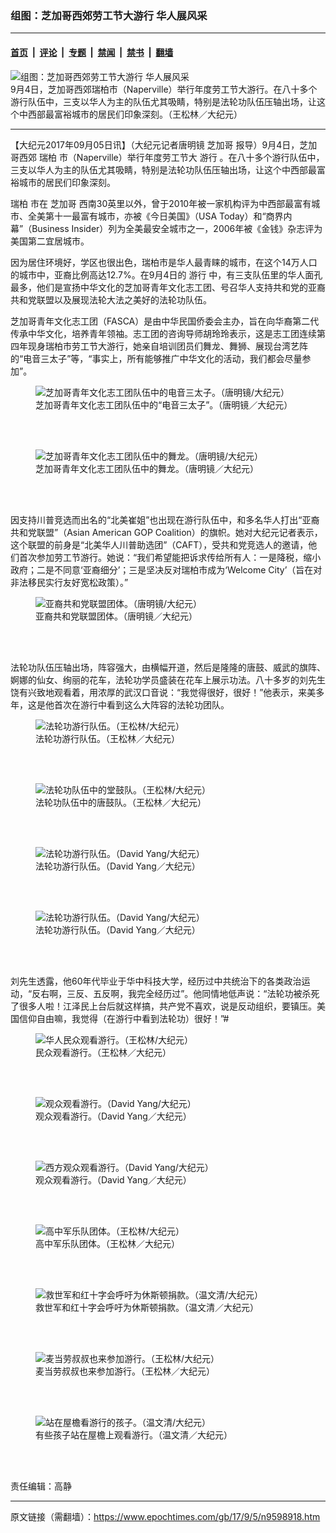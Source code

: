 ### 组图：芝加哥西郊劳工节大游行 华人展风采

---

#### [首页](../../../..?n9598918) &nbsp;|&nbsp; [评论](../../../../../epoch-comment?n9598918) &nbsp;|&nbsp; [专题](../../../../../epoch-special?n9598918) &nbsp;|&nbsp; [禁闻](../../../../../epoch-news?n9598918) &nbsp;|&nbsp; [禁书](../../../../../books?n9598918) &nbsp;|&nbsp; [翻墙](https://github.com/gfw-breaker/nogfw/blob/master/README.md?n9598918)


<div><img alt="组图：芝加哥西郊劳工节大游行 华人展风采" class="attachment-djy_600_400 size-djy_600_400 wp-post-image" src="https://i.epochtimes.com/assets/uploads/2017/09/IMG_3715-600x400.jpg"/>
<div class="caption">
 9月4日，芝加哥西郊瑞柏市（Naperville）举行年度劳工节大游行。在八十多个游行队伍中，三支以华人为主的队伍尤其吸睛，特别是法轮功队伍压轴出场，让这个中西部最富裕城市的居民们印象深刻。（王松林／大纪元）
</div></div><hr/><div class="post_content" id="artbody" itemprop="articleBody">
 <!-- article content begin -->
 <p>
  【大纪元2017年09月05日讯】（大纪元记者唐明镜
  <ok href="https://www.epochtimes.com/gb/tag/%E8%8A%9D%E5%8A%A0%E5%93%A5.html">
   芝加哥
  </ok>
  报导）9月4日，芝加哥西郊
  <ok href="https://www.epochtimes.com/gb/tag/%E7%91%9E%E6%9F%8F.html">
   瑞柏
  </ok>
  市（Naperville）举行年度劳工节大
  <ok href="https://www.epochtimes.com/gb/tag/%E6%B8%B8%E8%A1%8C.html">
   游行
  </ok>
  。在八十多个游行队伍中，三支以华人为主的队伍尤其吸睛，特别是法轮功队伍压轴出场，让这个中西部最富裕城市的居民们印象深刻。
 </p>
 <p>
  <ok href="https://www.epochtimes.com/gb/tag/%E7%91%9E%E6%9F%8F.html">
   瑞柏
  </ok>
  市在
  <ok href="https://www.epochtimes.com/gb/tag/%E8%8A%9D%E5%8A%A0%E5%93%A5.html">
   芝加哥
  </ok>
  西南30英里以外，曾于2010年被一家机构评为中西部最富有城市、全美第十一最富有城市，亦被《今日美国》（USA Today）和“商界内幕”（Business Insider）列为全美最安全城市之一，2006年被《金钱》杂志评为美国第二宜居城市。
 </p>
 <p>
  因为居住环境好，学区也很出色，瑞柏市是华人最青睐的城市，在这个14万人口的城市中，亚裔比例高达12.7%。在9月4日的
  <ok href="https://www.epochtimes.com/gb/tag/%E6%B8%B8%E8%A1%8C.html">
   游行
  </ok>
  中，有三支队伍里的华人面孔最多，他们是宣扬中华文化的芝加哥青年文化志工团、号召华人支持共和党的亚裔共和党联盟以及展现法轮大法之美好的法轮功队伍。
 </p>
 <p>
  芝加哥青年文化志工团（FASCA）是由中华民国侨委会主办，旨在向华裔第二代传承中华文化，培养青年领袖。志工团的咨询导师胡玲玲表示，这是志工团连续第四年现身瑞柏市劳工节大游行，她亲自培训团员们舞龙、舞狮、展现台湾艺阵的“电音三太子”等，“事实上，所有能够推广中华文化的活动，我们都会尽量参加”。
 </p>
 <figure aria-describedby="caption-attachment-9599174" class="wp-caption aligncenter" id="attachment_9599174" style="width: 533px">
  <ok href=" https://i.epochtimes.com/assets/uploads/2017/09/IMG_20170904_110200-533x400.jpg" rel="noreferrer noopener" target="_blank">
   <img alt="芝加哥青年文化志工团队伍中的电音三太子。（唐明镜/大纪元）" class="size-medium_vertical wp-image-9599174" src="https://i.epochtimes.com/assets/uploads/2017/09/IMG_20170904_110200-533x400.jpg"/>
  </ok>
  <br/><figcaption class="wp-caption-text" id="caption-attachment-9599174">
   芝加哥青年文化志工团队伍中的“电音三太子”。（唐明镜／大纪元）
  </figcaption><br/>
 </figure><br/>
 <figure aria-describedby="caption-attachment-9599175" class="wp-caption aligncenter" id="attachment_9599175" style="width: 533px">
  <ok href=" https://i.epochtimes.com/assets/uploads/2017/09/IMG_20170904_110442-533x400.jpg" rel="noreferrer noopener" target="_blank">
   <img alt="芝加哥青年文化志工团队伍中的舞龙。（唐明镜/大纪元）" class="size-medium_vertical wp-image-9599175" src="https://i.epochtimes.com/assets/uploads/2017/09/IMG_20170904_110442-533x400.jpg"/>
  </ok>
  <br/><figcaption class="wp-caption-text" id="caption-attachment-9599175">
   芝加哥青年文化志工团队伍中的舞龙。（唐明镜／大纪元）
  </figcaption><br/>
 </figure><br/>
 <p>
  因支持川普竞选而出名的“北美崔姐”也出现在游行队伍中，和多名华人打出“亚裔共和党联盟”（Asian American GOP Coalition）的旗帜。她对大纪元记者表示，这个联盟的前身是“北美华人川普助选团”（CAFT），受共和党竞选人的邀请，他们首次参加劳工节游行。她说：“我们希望能把诉求传给所有人：一是降税，缩小政府；二是不同意‘亚裔细分’；三是坚决反对瑞柏市成为‘Welcome City’（旨在对非法移民实行友好宽松政策）。”
 </p>
 <figure aria-describedby="caption-attachment-9599173" class="wp-caption aligncenter" id="attachment_9599173" style="width: 533px">
  <ok href=" https://i.epochtimes.com/assets/uploads/2017/09/IMG_20170904_103618-533x400.jpg" rel="noreferrer noopener" target="_blank">
   <img alt="亚裔共和党联盟团体。（唐明镜/大纪元）" class="size-medium_vertical wp-image-9599173" src="https://i.epochtimes.com/assets/uploads/2017/09/IMG_20170904_103618-533x400.jpg"/>
  </ok>
  <br/><figcaption class="wp-caption-text" id="caption-attachment-9599173">
   亚裔共和党联盟团体。（唐明镜／大纪元）
  </figcaption><br/>
 </figure><br/>
 <p>
  法轮功队伍压轴出场，阵容强大，由横幅开道，然后是隆隆的唐鼓、威武的旗阵、婀娜的仙女、绚丽的花车，法轮功学员盛装在花车上展示功法。八十多岁的刘先生饶有兴致地观看着，用浓厚的武汉口音说：“我觉得很好，很好！”他表示，来美多年，这是他首次在游行中看到这么大阵容的法轮功团队。
 </p>
 <figure aria-describedby="caption-attachment-9598952" class="wp-caption aligncenter" id="attachment_9598952" style="width: 600px">
  <ok href=" https://i.epochtimes.com/assets/uploads/2017/09/IMG_3619-600x400.jpg" rel="noreferrer noopener" target="_blank">
   <img alt="法轮功游行队伍。（王松林/大纪元）" class="size-medium_vertical wp-image-9598952" src="https://i.epochtimes.com/assets/uploads/2017/09/IMG_3619-600x400.jpg"/>
  </ok>
  <br/><figcaption class="wp-caption-text" id="caption-attachment-9598952">
   法轮功游行队伍。（王松林／大纪元）
  </figcaption><br/>
 </figure><br/>
 <figure aria-describedby="caption-attachment-9598954" class="wp-caption aligncenter" id="attachment_9598954" style="width: 600px">
  <ok href=" https://i.epochtimes.com/assets/uploads/2017/09/IMG_3673-600x400.jpg" rel="noreferrer noopener" target="_blank">
   <img alt="法轮功队伍中的堂鼓队。（王松林/大纪元）" class="size-medium_vertical wp-image-9598954" src="https://i.epochtimes.com/assets/uploads/2017/09/IMG_3673-600x400.jpg"/>
  </ok>
  <br/><figcaption class="wp-caption-text" id="caption-attachment-9598954">
   法轮功队伍中的唐鼓队。（王松林／大纪元）
  </figcaption><br/>
 </figure><br/>
 <figure aria-describedby="caption-attachment-9598936" class="wp-caption aligncenter" id="attachment_9598936" style="width: 600px">
  <ok href=" https://i.epochtimes.com/assets/uploads/2017/09/DSC1381-600x400.jpg" rel="noreferrer noopener" target="_blank">
   <img alt="法轮功游行队伍。（David Yang/大纪元）" class="size-medium_vertical wp-image-9598936" src="https://i.epochtimes.com/assets/uploads/2017/09/DSC1381-600x400.jpg"/>
  </ok>
  <br/><figcaption class="wp-caption-text" id="caption-attachment-9598936">
   法轮功游行队伍。（David Yang／大纪元）
  </figcaption><br/>
 </figure><br/>
 <figure aria-describedby="caption-attachment-9598939" class="wp-caption aligncenter" id="attachment_9598939" style="width: 600px">
  <ok href=" https://i.epochtimes.com/assets/uploads/2017/09/DSC1410-600x400.jpg" rel="noreferrer noopener" target="_blank">
   <img alt="法轮功游行队伍。（David Yang/大纪元）" class="size-medium_vertical wp-image-9598939" src="https://i.epochtimes.com/assets/uploads/2017/09/DSC1410-600x400.jpg"/>
  </ok>
  <br/><figcaption class="wp-caption-text" id="caption-attachment-9598939">
   法轮功游行队伍。（David Yang／大纪元）
  </figcaption><br/>
 </figure><br/>
 <p>
  刘先生透露，他60年代毕业于华中科技大学，经历过中共统治下的各类政治运动，“反右啊，三反、五反啊，我完全经历过”。他同情地低声说：“法轮功被杀死了很多人啦！江泽民上台后就这样搞，共产党不喜欢，说是反动组织，要镇压。美国信仰自由嘛，我觉得（在游行中看到法轮功）很好！”#
 </p>
 <figure aria-describedby="caption-attachment-9598934" class="wp-caption aligncenter" id="attachment_9598934" style="width: 615px">
  <ok href=" https://i.epochtimes.com/assets/uploads/2017/09/IMG_3755-615x400.jpg" rel="noreferrer noopener" target="_blank">
   <img alt="华人民众观看游行。（王松林/大纪元）" class="size-medium_vertical wp-image-9598934" src="https://i.epochtimes.com/assets/uploads/2017/09/IMG_3755-615x400.jpg"/>
  </ok>
  <br/><figcaption class="wp-caption-text" id="caption-attachment-9598934">
   民众观看游行。（王松林／大纪元）
  </figcaption><br/>
 </figure><br/>
 <figure aria-describedby="caption-attachment-9598938" class="wp-caption aligncenter" id="attachment_9598938" style="width: 600px">
  <ok href=" https://i.epochtimes.com/assets/uploads/2017/09/DSC1400-600x400.jpg" rel="noreferrer noopener" target="_blank">
   <img alt="观众观看游行。（David Yang/大纪元）" class="size-medium_vertical wp-image-9598938" src="https://i.epochtimes.com/assets/uploads/2017/09/DSC1400-600x400.jpg"/>
  </ok>
  <br/><figcaption class="wp-caption-text" id="caption-attachment-9598938">
   观众观看游行。（David Yang／大纪元）
  </figcaption><br/>
 </figure><br/>
 <figure aria-describedby="caption-attachment-9598940" class="wp-caption aligncenter" id="attachment_9598940" style="width: 600px">
  <ok href=" https://i.epochtimes.com/assets/uploads/2017/09/DSC1440-600x400.jpg" rel="noreferrer noopener" target="_blank">
   <img alt="西方观众观看游行。（David Yang/大纪元）" class="size-medium_vertical wp-image-9598940" src="https://i.epochtimes.com/assets/uploads/2017/09/DSC1440-600x400.jpg"/>
  </ok>
  <br/><figcaption class="wp-caption-text" id="caption-attachment-9598940">
   观众观看游行。（David Yang／大纪元）
  </figcaption><br/>
 </figure><br/>
 <figure aria-describedby="caption-attachment-9598944" class="wp-caption aligncenter" id="attachment_9598944" style="width: 600px">
  <ok href=" https://i.epochtimes.com/assets/uploads/2017/09/IMG_3542-600x400.jpg" rel="noreferrer noopener" target="_blank">
   <img alt="高中军乐队团体。（王松林/大纪元）" class="size-medium_vertical wp-image-9598944" src="https://i.epochtimes.com/assets/uploads/2017/09/IMG_3542-600x400.jpg"/>
  </ok>
  <br/><figcaption class="wp-caption-text" id="caption-attachment-9598944">
   高中军乐队团体。（王松林／大纪元）
  </figcaption><br/>
 </figure><br/>
 <figure aria-describedby="caption-attachment-9599215" class="wp-caption aligncenter" id="attachment_9599215" style="width: 533px">
  <ok href=" https://i.epochtimes.com/assets/uploads/2017/09/IMG_20170904_104016-533x400.jpg" rel="noreferrer noopener" target="_blank">
   <img alt="救世军和红十字会呼吁为休斯顿捐款。（温文清/大纪元）" class="size-medium_vertical wp-image-9599215" src="https://i.epochtimes.com/assets/uploads/2017/09/IMG_20170904_104016-533x400.jpg"/>
  </ok>
  <br/><figcaption class="wp-caption-text" id="caption-attachment-9599215">
   救世军和红十字会呼吁为休斯顿捐款。（温文清／大纪元）
  </figcaption><br/>
 </figure><br/>
 <figure aria-describedby="caption-attachment-9598946" class="wp-caption aligncenter" id="attachment_9598946" style="width: 600px">
  <ok href=" https://i.epochtimes.com/assets/uploads/2017/09/IMG_3570-600x400.jpg" rel="noreferrer noopener" target="_blank">
   <img alt="麦当劳叔叔也来参加游行。（王松林/大纪元）" class="size-medium_vertical wp-image-9598946" src="https://i.epochtimes.com/assets/uploads/2017/09/IMG_3570-600x400.jpg"/>
  </ok>
  <br/><figcaption class="wp-caption-text" id="caption-attachment-9598946">
   麦当劳叔叔也来参加游行。（王松林／大纪元）
  </figcaption><br/>
 </figure><br/>
 <figure aria-describedby="caption-attachment-9599214" class="wp-caption aligncenter" id="attachment_9599214" style="width: 600px">
  <ok href=" https://i.epochtimes.com/assets/uploads/2017/09/IMG_20170904_113945-600x456.jpg" rel="noreferrer noopener" target="_blank">
   <img alt="站在屋檐看游行的孩子。（温文清/大纪元）" class="wp-image-9599214 size-large" src="https://i.epochtimes.com/assets/uploads/2017/09/IMG_20170904_113945-600x456.jpg"/>
  </ok>
  <br/><figcaption class="wp-caption-text" id="caption-attachment-9599214">
   有些孩子站在屋檐上观看游行。（温文清／大纪元）
  </figcaption><br/>
 </figure><br/>
 <p>
  责任编辑：高静
 </p>
 <!-- article content end -->
 <div id="below_article_ad">
 </div>
</div>


---

原文链接（需翻墙）：https://www.epochtimes.com/gb/17/9/5/n9598918.htm
